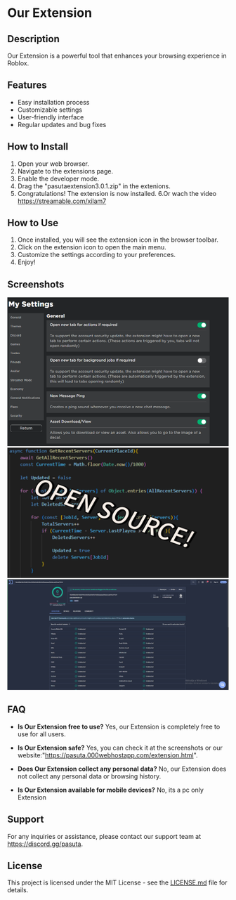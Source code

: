 # Our Extension

## Description
Our Extension is a powerful tool that enhances your browsing experience in Roblox.

## Features
- Easy installation process
- Customizable settings
- User-friendly interface
- Regular updates and bug fixes

## How to Install
1. Open your web browser.
2. Navigate to the extensions page.
3. Enable the developer mode.
4. Drag the "pasutaextension3.0.1.zip" in the extenions.
5. Congratulations! The extension is now installed.
6.Or wach the video https://streamable.com/xilam7
## How to Use
1. Once installed, you will see the extension icon in the browser toolbar.
2. Click on the extension icon to open the main menu.
3. Customize the settings according to your preferences.
4. Enjoy!

## Screenshots
![Screenshot 1](screenshot1.png)
![Screenshot 2](screenshot2.png)
![Screenshot 3](screenshot3.png)

## FAQ
- **Is Our Extension free to use?**
  Yes, our Extension is completely free to use for all users.

- **Is Our Extension safe?**
  Yes, you can check it at the screenshots or our website:"https://pasuta.000webhostapp.com/extension.html".
- **Does Our Extension collect any personal data?**
  No, our Extension does not collect any personal data or browsing history.

- **Is Our Extension available for mobile devices?**
  No, its a pc only Extension

## Support
For any inquiries or assistance, please contact our support team at https://discord.gg/pasuta.

## License
This project is licensed under the MIT License - see the [LICENSE.md](LICENSE.md) file for details.
